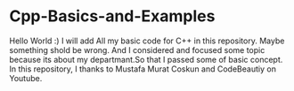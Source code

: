 # Cpp-Basics-and-Examples
Hello World :) I will add All my basic code for C++ in this repository. Maybe something shold be wrong. And I considered and focused some topic because its about my departmant.So that I passed some of basic concept.
In this repository, I thanks to Mustafa Murat Coskun and CodeBeautiy on Youtube.
